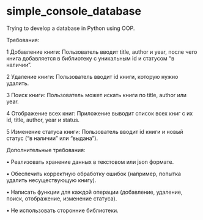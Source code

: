 # simple_console_database

Trying to develop a database in Python using OOP.

Требования:

 1 Добавление книги: Пользователь вводит title, author и year, после чего книга добавляется в библиотеку с уникальным id и статусом “в наличии”.

 2 Удаление книги: Пользователь вводит id книги, которую нужно удалить.
 
 3 Поиск книги: Пользователь может искать книги по title, author или year.
 
 4 Отображение всех книг: Приложение выводит список всех книг с их id, title, author, year и status.
 
 5 Изменение статуса книги: Пользователь вводит id книги и новый статус (“в наличии” или “выдана”).

Дополнительные требования:
 
 • Реализовать хранение данных в текстовом или json формате.
 
 • Обеспечить корректную обработку ошибок (например, попытка удалить несуществующую книгу).
 
 • Написать функции для каждой операции (добавление, удаление, поиск, отображение, изменение статуса).
 
 • Не использовать сторонние библиотеки.
